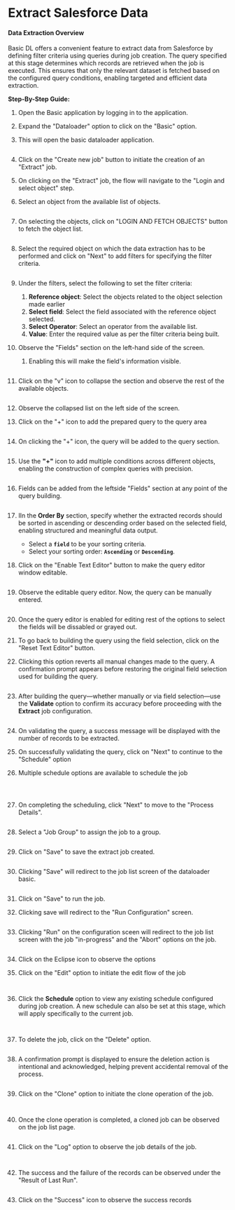 # Extract Salesforce Data

#### **Data Extraction Overview**

Basic DL offers a convenient feature to extract data from Salesforce by defining filter criteria using queries during job creation. The query specified at this stage determines which records are retrieved when the job is executed. This ensures that only the relevant dataset is fetched based on the configured query conditions, enabling targeted and efficient data extraction.

**Step-By-Step Guide:**

1. Open the Basic application by logging in to the application.
2. Expand the "Dataloader" option to click on the "Basic" option.
3.  This will open the basic dataloader application.

    <figure><img src="../../../../../.gitbook/assets/1 - Extract.png" alt=""><figcaption></figcaption></figure>
4. Click on the "Create new job" button to initiate the creation of an "Extract" job.
5. On clicking on the "Extract" job, the flow will navigate to the "Login and select object" step.
6.  Select an object from the available list of objects.

    <figure><img src="../../../../../.gitbook/assets/2 - Extract.png" alt=""><figcaption></figcaption></figure>
7.  On selecting the objects, click on "LOGIN AND FETCH OBJECTS" button to fetch the object list.

    <figure><img src="../../../../../.gitbook/assets/3 - Extract.png" alt=""><figcaption></figcaption></figure>
8.  Select the required object on which the data extraction has to be performed and click on "Next" to add filters for specifying the filter criteria.

    <figure><img src="../../../../../.gitbook/assets/6 - Extract.png" alt=""><figcaption></figcaption></figure>
9. Under the filters, select the following to set the filter criteria:
   1. **Reference object**: Select the objects related to the object selection made earlier
   2. **Select field**: Select the field associated with the reference object selected.
   3. **Select Operator**: Select an operator from the available list.
   4. **Value**: Enter the required value as per the filter criteria being built.
10. Observe the "Fields" section on the left-hand side of the screen.

    1. Enabling this will make the field's information visible.

    <figure><img src="../../../../../.gitbook/assets/6.1 - Extract.png" alt=""><figcaption></figcaption></figure>
11. Click on the "v" icon to collapse the section and observe the rest of the available objects.

    <figure><img src="../../../../../.gitbook/assets/6.2 - Extract.png" alt=""><figcaption></figcaption></figure>
12. Observe the collapsed list on the left side of the screen.
13. Click on the "+" icon to add the prepared query to the query area

    <figure><img src="../../../../../.gitbook/assets/7 - Extract.png" alt=""><figcaption></figcaption></figure>
14. On clicking the "+" icon, the query will be added to the query section.

    <figure><img src="../../../../../.gitbook/assets/8 - Extract.png" alt=""><figcaption></figcaption></figure>
15. Use the **"+"** icon to add multiple conditions across different objects, enabling the construction of complex queries with precision.

    <figure><img src="../../../../../.gitbook/assets/8.1 - Extract.png" alt=""><figcaption></figcaption></figure>
16. Fields can be added from the leftside "Fields" section at any point of the query building.

    <figure><img src="../../../../../.gitbook/assets/9 - Extract (1).png" alt=""><figcaption></figcaption></figure>
17. IIn the **Order By** section, specify whether the extracted records should be sorted in ascending or descending order based on the selected field, enabling structured and meaningful data output.
    * Select a **`field`** to be your sorting criteria.
    * Select your sorting order: **`Ascending`** or **`Descending`**.
18. Click on the "Enable Text Editor" button to make the query editor window editable.

    <figure><img src="../../../../../.gitbook/assets/10 - Extract.png" alt=""><figcaption></figcaption></figure>
19. Observe the editable query editor. Now, the query can be manually entered.

    <figure><img src="../../../../../.gitbook/assets/11 - Extract.png" alt=""><figcaption></figcaption></figure>
20. Once the query editor is enabled for editing rest of the options to select the fields will be dissabled or grayed out.
21. To go back to building the query using the field selection, click on the "Reset Text Editor" button.
22. Clicking this option reverts all manual changes made to the query. A confirmation prompt appears before restoring the original field selection used for building the query.

    <figure><img src="../../../../../.gitbook/assets/12 - Extract.png" alt=""><figcaption></figcaption></figure>
23. After building the query—whether manually or via field selection—use the **Validate** option to confirm its accuracy before proceeding with the **Extract** job configuration.

    <figure><img src="../../../../../.gitbook/assets/13 - Extract.png" alt=""><figcaption></figcaption></figure>
24. On validating the query, a success message will be displayed with the number of records to be extracted.
25. On successfully  validating the query, click on "Next" to continue to the "Schedule" option
26. Multiple schedule options are available to schedule the job

    <figure><img src="../../../../../.gitbook/assets/14 - Extract.png" alt=""><figcaption></figcaption></figure>

    <figure><img src="../../../../../.gitbook/assets/15 - Extract.png" alt=""><figcaption></figcaption></figure>

    <figure><img src="../../../../../.gitbook/assets/16 - Extract.png" alt=""><figcaption></figcaption></figure>
27. On completing the scheduling, click "Next" to move to the "Process Details".

    <figure><img src="../../../../../.gitbook/assets/17 - Extract.png" alt=""><figcaption></figcaption></figure>
28. Select a "Job Group" to assign the job to a group.

    <figure><img src="../../../../../.gitbook/assets/18 - Extract.png" alt=""><figcaption></figcaption></figure>
29. Click on "Save" to save the extract job created.

    <figure><img src="../../../../../.gitbook/assets/19 - Extract.png" alt=""><figcaption></figcaption></figure>
30. Clicking "Save" will redirect to the job list screen of the dataloader basic.

    <figure><img src="../../../../../.gitbook/assets/20 - Extract.png" alt=""><figcaption></figcaption></figure>
31. Click on "Save" to run the job.
32. Clicking save will redirect to the "Run Configuration" screen.

    <figure><img src="../../../../../.gitbook/assets/21 - Extract.png" alt=""><figcaption></figcaption></figure>
33. Clicking "Run" on the configuration sceen will redirect to the job list screen with the job "in-progress" and the "Abort" options on the job.

    <figure><img src="../../../../../.gitbook/assets/22 - Extract.png" alt=""><figcaption></figcaption></figure>
34. Click on the Eclipse icon to observe the options
35. Click on the "Edit" option to initiate the edit flow of the job

    <figure><img src="../../../../../.gitbook/assets/23 - Extract.png" alt=""><figcaption></figcaption></figure>

    <figure><img src="../../../../../.gitbook/assets/24 - Extract.png" alt=""><figcaption></figcaption></figure>
36. Click the **Schedule** option to view any existing schedule configured during job creation. A new schedule can also be set at this stage, which will apply specifically to the current job.

    <figure><img src="../../../../../.gitbook/assets/25 - Extract (1).png" alt=""><figcaption></figcaption></figure>

    <figure><img src="../../../../../.gitbook/assets/26 - Extract.png" alt=""><figcaption></figcaption></figure>
37. To delete the job, click on the "Delete" option.

    <figure><img src="../../../../../.gitbook/assets/27 - Extract.png" alt=""><figcaption></figcaption></figure>
38. A confirmation prompt is displayed to ensure the deletion action is intentional and acknowledged, helping prevent accidental removal of the process.

    <figure><img src="../../../../../.gitbook/assets/28 - Extract.png" alt=""><figcaption></figcaption></figure>
39. Click on the "Clone" option to initiate the clone operation of the job.

    <figure><img src="../../../../../.gitbook/assets/29 - Extract.png" alt=""><figcaption></figcaption></figure>

    <figure><img src="../../../../../.gitbook/assets/30 - Extract.png" alt=""><figcaption></figcaption></figure>
40. Once the clone operation is completed, a cloned job can be observed on the job list page.

    <figure><img src="../../../../../.gitbook/assets/31 - Extract.png" alt=""><figcaption></figcaption></figure>
41. Click on the "Log" option to observe the job details of the job.

    <figure><img src="../../../../../.gitbook/assets/32 - Extract.png" alt=""><figcaption></figcaption></figure>

    <figure><img src="../../../../../.gitbook/assets/33 - Extract.png" alt=""><figcaption></figcaption></figure>
42. The success and the failure of the records can be observed under the "Result of Last Run".

    <figure><img src="../../../../../.gitbook/assets/34 - Extract.png" alt=""><figcaption></figcaption></figure>
43. Click on the "Success" icon to observe the success records

    <figure><img src="../../../../../.gitbook/assets/35 - Extract.png" alt=""><figcaption></figcaption></figure>

